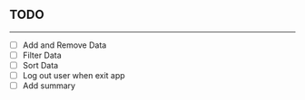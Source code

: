 ## TODO
---

- [ ] Add and Remove Data
- [ ] Filter Data
- [ ] Sort Data
- [ ] Log out user when exit app
- [ ] Add summary